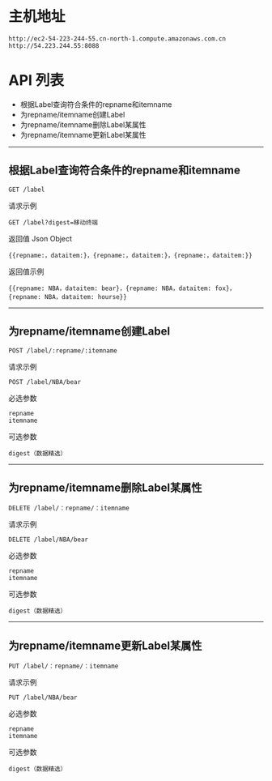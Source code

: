 # 主机地址
	
    http://ec2-54-223-244-55.cn-north-1.compute.amazonaws.com.cn
    http://54.223.244.55:8088
    
# API 列表
	

- 根据Label查询符合条件的repname和itemname
- 为repname/itemname创建Label
- 为repname/itemname删除Label某属性
- 为repname/itemname更新Label某属性


----------

## 根据Label查询符合条件的repname和itemname
	
	GET /label


请求示例

	GET /label?digest=移动终端

返回值 Json Object

	{{repname:，dataitem:}，{repname:，dataitem:}，{repname:，dataitem:}}

返回值示例

	{{repname: NBA，dataitem: bear}，{repname: NBA，dataitem: fox}，{repname: NBA，dataitem: hourse}}

----------


## 为repname/itemname创建Label
	
	POST /label/:repname/:itemname

请求示例

	POST /label/NBA/bear

必选参数

	repname
	itemname


可选参数
	
	digest（数据精选）

----------

## 为repname/itemname删除Label某属性
	
	DELETE /label/：repname/：itemname

请求示例

	DELETE /label/NBA/bear

必选参数

	repname
	itemname

可选参数
	
	digest（数据精选）

----------

## 为repname/itemname更新Label某属性
	
	PUT /label/：repname/：itemname

请求示例

	PUT /label/NBA/bear

必选参数

	repname
	itemname

可选参数
	
	digest（数据精选）
	
